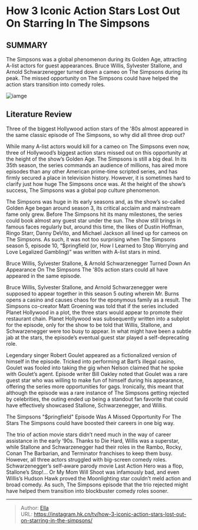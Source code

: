 # How 3 Iconic Action Stars Lost Out On Starring In The Simpsons


## SUMMARY 



  The Simpsons was a global phenomenon during its Golden Age, attracting A-list actors for guest appearances.   Bruce Willis, Sylvester Stallone, and Arnold Schwarzenegger turned down a cameo on The Simpsons during its peak.   The missed opportunity on The Simpsons could have helped the action stars transition into comedy roles.  

![iamge](https://static1.srcdn.com/wordpress/wp-content/uploads/2023/12/simpsons_actionstars_whomissedout.jpeg)

## Literature Review
Three of the biggest Hollywood action stars of the &#39;80s almost appeared in the same classic episode of The Simpsons, so why did all three drop out?




While many A-list actors would kill for a cameo on The Simpsons even now, three of Hollywood’s biggest action stars missed out on this opportunity at the height of the show’s Golden Age. The Simpsons is still a big deal. In its 35th season, the series commands an audience of millions, has aired more episodes than any other American prime-time scripted series, and has firmly secured a place in television history. However, it is sometimes hard to clarify just how huge The Simpsons once was. At the height of the show’s success, The Simpsons was a global pop culture phenomenon.




The Simpsons was huge in its early seasons and, as the show’s so-called Golden Age began around season 3, its critical acclaim and mainstream fame only grew. Before The Simpsons hit its many milestones, the series could book almost any guest star under the sun. The show still brings in famous faces regularly but, around this time, the likes of Dustin Hoffman, Ringo Starr, Danny DeVito, and Michael Jackson all lined up for cameos on The Simpsons. As such, it was not too surprising when The Simpsons season 5, episode 10, “$pringfield (or, How I Learned to Stop Worrying and Love Legalized Gambling)” was written with A-list stars in mind.


 Bruce Willis, Sylvester Stallone, &amp; Arnold Schwarzenegger Turned Down An Appearance On The Simpsons 
The &#39;80s action stars could all have appeared in the same episode.
          

Bruce Willis, Sylvester Stallone, and Arnold Schwarzenegger were supposed to appear together in this season 5 outing wherein Mr. Burns opens a casino and causes chaos for the eponymous family as a result. The Simpsons co-creator Matt Groening was told that if the series included Planet Hollywood in a plot, the three stars would appear to promote their restaurant chain. Planet Hollywood was subsequently written into a subplot for the episode, only for the show to be told that Willis, Stallone, and Schwarzenegger were too busy to appear. In what might have been a subtle jab at the stars, the episode’s eventual guest star played a self-deprecating role.




Legendary singer Robert Goulet appeared as a fictionalized version of himself in the episode. Tricked into performing at Bart’s illegal casino, Goulet was fooled into taking the gig when Nelson claimed that he spoke with Goulet’s agent. Episode writer Bill Oakley noted that Goulet was a rare guest star who was willing to make fun of himself during his appearance, offering the series more opportunities for gags. Ironically, this meant that although the episode was a rare instance of The Simpsons getting rejected by celebrities, the outing ended up being a standout fan favorite that could have effectively showcased Stallone, Schwarzenegger, and Willis.



 The Simpsons &#34;$pringfield&#34; Episode Was A Missed Opportunity For The Stars 
The Simpsons could have boosted their careers in one big way.
          

The trio of action movie stars didn’t need much in the way of career assistance in the early ‘90s. Thanks to Die Hard, Willis was a superstar, while Stallone and Schwarzenegger had their roles in the Rambo, Rocky, Conan The Barbarian, and Terminator franchises to keep them busy. However, all three actors struggled with big-screen comedy roles. Schwarzenegger’s self-aware parody movie Last Action Hero was a flop, Stallone’s Stop!… Or My Mom Will Shoot was infamously bad, and even Willis’s Hudson Hawk proved the Moonlighting star couldn’t meld action and broad comedy. As such, The Simpsons episode that the trio rejected might have helped them transition into blockbuster comedy roles sooner.






---

> Author: [Ella](https://instagram.hk.cn/)  
> URL: https://instagram.hk.cn/tv/how-3-iconic-action-stars-lost-out-on-starring-in-the-simpsons/  

